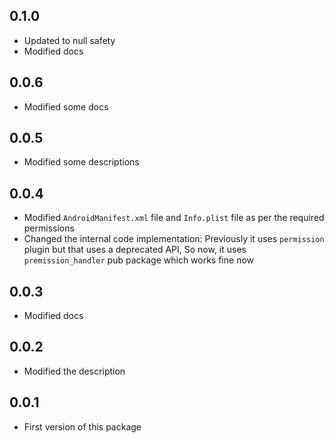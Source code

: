 ## 0.1.0

- Updated to null safety
- Modified docs

## 0.0.6

- Modified some docs

## 0.0.5

- Modified some descriptions

## 0.0.4

- Modified `AndroidManifest.xml` file and `Info.plist` file as per the required permissions
- Changed the internal code implementation: Previously it uses `permission` plugin but that uses a deprecated API, So now, it uses `premission_handler` pub package which works fine now

## 0.0.3

- Modified docs

## 0.0.2

- Modified the description

## 0.0.1

- First version of this package
